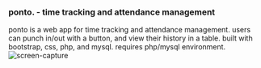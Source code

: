 ### ponto. - time tracking and attendance management
ponto is a web app for time tracking and attendance management. users can punch in/out with a button, and view their history in a table. built with bootstrap, css, php, and mysql. requires php/mysql environment.
![screen-capture](https://github.com/tfxspace/ponto/assets/54908199/68fc4a16-fb73-4cdf-aa36-8d3e96fa2053)


